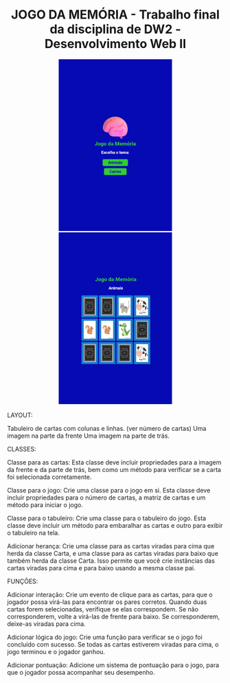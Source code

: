 <h1 align="center">JOGO DA MEMÓRIA - Trabalho final da disciplina de DW2 - Desenvolvimento Web II</h1>
<p align="center">
<img src="src/img/Preview01.png" height="400px">
<img src="src/img/Preview02.png" height="400px">
</p>
LAYOUT:
 
Tabuleiro de cartas com colunas e linhas. (ver número de cartas) 
Uma imagem na parte da frente
Uma imagem na parte de trás.


CLASSES:
 
Classe para as cartas: 
Esta classe deve incluir propriedades para a imagem da frente e da parte de trás, bem como um método para verificar se a carta foi selecionada corretamente.

Classe para o jogo: 
Crie uma classe para o jogo em si. Esta classe deve incluir propriedades para o número de cartas, a matriz de cartas e um método para iniciar o jogo.

Classe para o tabuleiro: 
Crie uma classe para o tabuleiro do jogo. Esta classe deve incluir um método para embaralhar as cartas e outro para exibir o tabuleiro na tela.

Adicionar herança: 
Crie uma classe para as cartas viradas para cima que herda da classe Carta, e uma classe para as cartas viradas para baixo que também herda da classe Carta. Isso permite que você crie instâncias das cartas viradas para cima e para baixo usando a mesma classe pai.


FUNÇÕES:

Adicionar interação: 
Crie um evento de clique para as cartas, para que o jogador possa virá-las para encontrar os pares corretos. Quando duas cartas forem selecionadas, verifique se elas correspondem. Se não corresponderem, volte a virá-las de frente para baixo. Se corresponderem, deixe-as viradas para cima.

Adicionar lógica do jogo: 
Crie uma função para verificar se o jogo foi concluído com sucesso. 
Se todas as cartas estiverem viradas para cima, o jogo terminou e o jogador ganhou.

Adicionar pontuação: 
Adicione um sistema de pontuação para o jogo, para que o jogador possa acompanhar seu desempenho.
